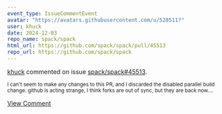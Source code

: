 ```yaml
---
event_type: IssueCommentEvent
avatar: "https://avatars.githubusercontent.com/u/528511?"
user: khuck
date: 2024-12-03
repo_name: spack/spack
html_url: https://github.com/spack/spack/pull/45513
repo_url: https://github.com/spack/spack
---
```


<a href='https://github.com/khuck' target='_blank'>khuck</a> commented on issue <a href='https://github.com/spack/spack/pull/45513' target='_blank'>spack/spack#45513</a>.

<small>I can't seem to make any changes to this PR, and I discarded the disabled parallel build change. github is acting strange, I think forks are out of sync, but they are back now....</small>

<a href='https://github.com/spack/spack/pull/45513' target='_blank'>View Comment</a>
